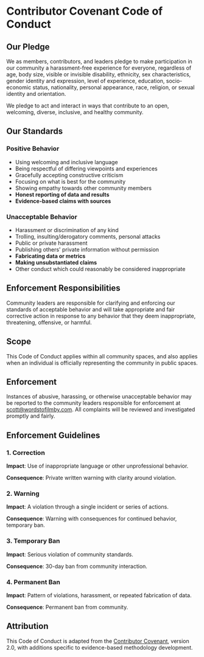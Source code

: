 # Contributor Covenant Code of Conduct

## Our Pledge

We as members, contributors, and leaders pledge to make participation in our
community a harassment-free experience for everyone, regardless of age, body
size, visible or invisible disability, ethnicity, sex characteristics, gender
identity and expression, level of experience, education, socio-economic status,
nationality, personal appearance, race, religion, or sexual identity and
orientation.

We pledge to act and interact in ways that contribute to an open, welcoming,
diverse, inclusive, and healthy community.

## Our Standards

### Positive Behavior

* Using welcoming and inclusive language
* Being respectful of differing viewpoints and experiences
* Gracefully accepting constructive criticism
* Focusing on what is best for the community
* Showing empathy towards other community members
* **Honest reporting of data and results**
* **Evidence-based claims with sources**

### Unacceptable Behavior

* Harassment or discrimination of any kind
* Trolling, insulting/derogatory comments, personal attacks
* Public or private harassment
* Publishing others' private information without permission
* **Fabricating data or metrics**
* **Making unsubstantiated claims**
* Other conduct which could reasonably be considered inappropriate

## Enforcement Responsibilities

Community leaders are responsible for clarifying and enforcing our standards of
acceptable behavior and will take appropriate and fair corrective action in
response to any behavior that they deem inappropriate, threatening, offensive,
or harmful.

## Scope

This Code of Conduct applies within all community spaces, and also applies when
an individual is officially representing the community in public spaces.

## Enforcement

Instances of abusive, harassing, or otherwise unacceptable behavior may be
reported to the community leaders responsible for enforcement at
scott@wordstofilmby.com. All complaints will be reviewed and investigated
promptly and fairly.

## Enforcement Guidelines

### 1. Correction

**Impact**: Use of inappropriate language or other unprofessional behavior.

**Consequence**: Private written warning with clarity around violation.

### 2. Warning

**Impact**: A violation through a single incident or series of actions.

**Consequence**: Warning with consequences for continued behavior, temporary ban.

### 3. Temporary Ban

**Impact**: Serious violation of community standards.

**Consequence**: 30-day ban from community interaction.

### 4. Permanent Ban

**Impact**: Pattern of violations, harassment, or repeated fabrication of data.

**Consequence**: Permanent ban from community.

## Attribution

This Code of Conduct is adapted from the [Contributor Covenant](https://www.contributor-covenant.org/),
version 2.0, with additions specific to evidence-based methodology development.

